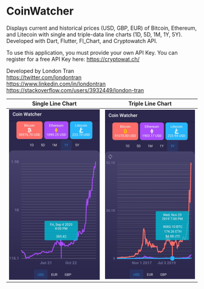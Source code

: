 # CoinWatcher

Displays current and historical prices (USD, GBP, EUR) of Bitcoin, Ethereum, and Litecoin with single and triple-data line charts (1D, 5D, 1M, 1Y, 5Y). Developed with Dart, Flutter, Fl_Chart, and Cryptowatch API.

To use this application, you must provide your own API Key. You can register for a free API Key here: https://cryptowat.ch/

Developed by London Tran<br>
https://twitter.com/londontran<br>
https://www.linkedin.com/in/londontran<br>
https://stackoverflow.com/users/3932449/london-tran

Single Line Chart             |  Triple Line Chart
:-------------------------:|:-------------------------:
<img src="images/singleLine.jpg" width="500">  |  <img src="images/tripleLine.jpg" width="500">

